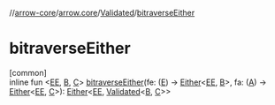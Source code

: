 //[arrow-core](../../../index.md)/[arrow.core](../index.md)/[Validated](index.md)/[bitraverseEither](bitraverse-either.md)

# bitraverseEither

[common]\
inline fun &lt;[EE](bitraverse-either.md), [B](bitraverse-either.md), [C](bitraverse-either.md)&gt; [bitraverseEither](bitraverse-either.md)(fe: ([E](index.md)) -&gt; [Either](../-either/index.md)&lt;[EE](bitraverse-either.md), [B](bitraverse-either.md)&gt;, fa: ([A](index.md)) -&gt; [Either](../-either/index.md)&lt;[EE](bitraverse-either.md), [C](bitraverse-either.md)&gt;): [Either](../-either/index.md)&lt;[EE](bitraverse-either.md), [Validated](index.md)&lt;[B](bitraverse-either.md), [C](bitraverse-either.md)&gt;&gt;
